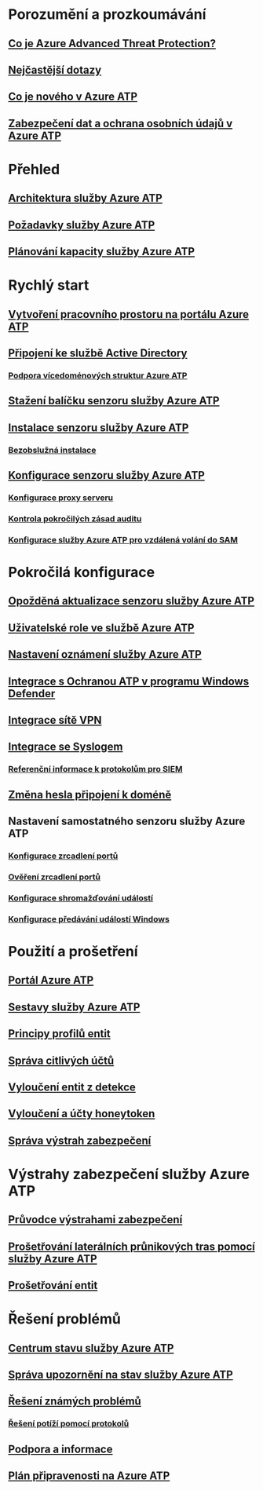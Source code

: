 # Porozumění a prozkoumávání
## [Co je Azure Advanced Threat Protection?](what-is-atp.md)
## [Nejčastější dotazy](atp-technical-faq.md)
## [Co je nového v Azure ATP](atp-whats-new.md)
## [Zabezpečení dat a ochrana osobních údajů v Azure ATP](atp-privacy-compliance.md)
# Přehled
## [Architektura služby Azure ATP](atp-architecture.md)
## [Požadavky služby Azure ATP](atp-prerequisites.md)
## [Plánování kapacity služby Azure ATP](atp-capacity-planning.md)
# Rychlý start
## [Vytvoření pracovního prostoru na portálu Azure ATP](install-atp-step1.md)
## [Připojení ke službě Active Directory](install-atp-step2.md)
### [Podpora vícedoménových struktur Azure ATP](atp-multi-forest.md)
## [Stažení balíčku senzoru služby Azure ATP](install-atp-step3.md)
## [Instalace senzoru služby Azure ATP](install-atp-step4.md)
### [Bezobslužná instalace](ATP-silent-installation.md)
## [Konfigurace senzoru služby Azure ATP](install-atp-step5.md)
### [Konfigurace proxy serveru](configure-proxy.md)
### [Kontrola pokročilých zásad auditu](atp-advanced-audit-policy.md)
### [Konfigurace služby Azure ATP pro vzdálená volání do SAM](install-atp-step8-samr.md)
# Pokročilá konfigurace
## [Opožděná aktualizace senzoru služby Azure ATP](sensor-update.md)
## [Uživatelské role ve službě Azure ATP](atp-role-groups.md)
## [Nastavení oznámení služby Azure ATP](notifications.md)
## [Integrace s Ochranou ATP v programu Windows Defender](integrate-wd-atp.md)
## [Integrace sítě VPN](install-atp-step6-vpn.md)
## [Integrace se Syslogem](setting-syslog.md)
### [Referenční informace k protokolům pro SIEM](cef-format-sa.md)
## [Změna hesla připojení k doméně](modifying-atp-config-dcpassword.md)
## Nastavení samostatného senzoru služby Azure ATP
### [Konfigurace zrcadlení portů](configure-port-mirroring.md)
### [Ověření zrcadlení portů](validate-port-mirroring.md)
### [Konfigurace shromažďování událostí](configure-event-collection.md)
### [Konfigurace předávání událostí Windows](configure-event-forwarding.md)
# Použití a prošetření
## [Portál Azure ATP](workspace-portal.md)
## [Sestavy služby Azure ATP](reports.md)
## [Principy profilů entit](entity-profiles.md)
## [Správa citlivých účtů](sensitive-accounts.md)
## [Vyloučení entit z detekce](excluding-entities-from-detections.md)
## [Vyloučení a účty honeytoken](install-atp-step7.md)
## [Správa výstrah zabezpečení](working-with-suspicious-activities.md)
# Výstrahy zabezpečení služby Azure ATP
## [Průvodce výstrahami zabezpečení](suspicious-activity-guide.md)
## [Prošetřování laterálních průnikových tras pomocí služby Azure ATP](use-case-lateral-movement-path.md)
## [Prošetřování entit](investigate-entity.md)
# Řešení problémů
## [Centrum stavu služby Azure ATP](atp-health-center.md)
## [Správa upozornění na stav služby Azure ATP](monitoring-alerts.md)
## [Řešení známých problémů](troubleshooting-atp-known-issues.md)
### [Řešení potíží pomocí protokolů](troubleshooting-atp-using-logs.md)
## [Podpora a informace](atp-support.md)
## [Plán připravenosti na Azure ATP](atp-resources.md)